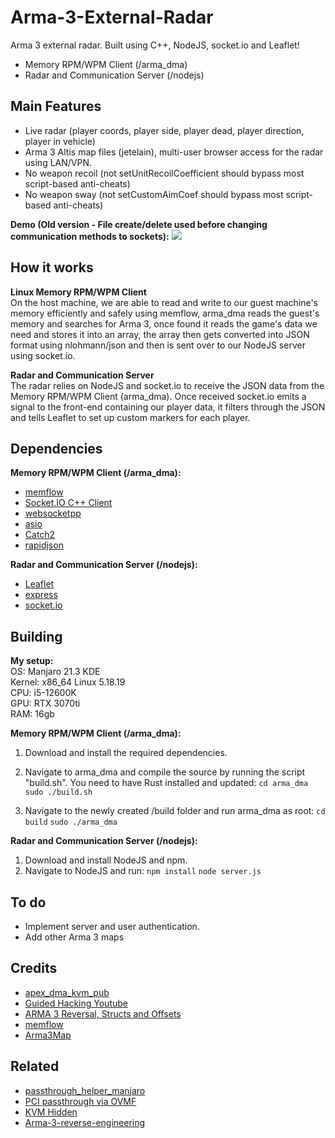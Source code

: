 # Arma-3-External-Radar
Arma 3 external radar.  Built using C++, NodeJS, socket.io and Leaflet!

* Memory RPM/WPM Client (/arma_dma)
* Radar and Communication Server (/nodejs)

## Main Features

* Live radar (player coords, player side, player dead, player direction, player in vehicle)
* Arma 3 Altis map files (jetelain), multi-user browser access for the radar using LAN/VPN.
* No weapon recoil (not setUnitRecoilCoefficient should bypass most script-based anti-cheats)
* No weapon sway (not setCustomAimCoef should bypass most script-based anti-cheats)

<b>Demo (Old version - File create/delete used before changing communication methods to sockets):</b>
![](https://github.com/Apex-master/Arma-3-External-Radar/blob/main/exmp.gif)

## How it works
<b>Linux Memory RPM/WPM Client</b><br/>
On the host machine, we are able to read and write to our guest machine's memory efficiently and safely using memflow, arma_dma reads the guest's memory and searches for Arma 3, once found it reads the game's data we need and stores it into an array, the array then gets converted into JSON format using nlohmann/json and then is sent over to our NodeJS server using socket.io.

<b>Radar and Communication Server</b><br/>
The radar relies on NodeJS and socket.io to receive the JSON data from the Memory RPM/WPM Client (arma_dma). Once received socket.io emits a signal to the front-end containing our player data, it filters through the JSON and tells Leaflet to set up custom markers for each player.

## Dependencies
<b>Memory RPM/WPM Client (/arma_dma):</b>
* [memflow](https://github.com/memflow/memflow)
* [Socket.IO C++ Client](https://github.com/socketio/socket.io-client-cpp)
* [websocketpp](https://github.com/memflow/memflow)
* [asio](https://github.com/chriskohlhoff/asio)
* [Catch2](https://github.com/catchorg/Catch2/tree/9c07718b5f779bc1405f98ca6b5b693026f6eac7)
* [rapidjson](https://github.com/Tencent/rapidjson/tree/a36110e11874bcf35af854940e0ce910c19a8b49)

<b>Radar and Communication Server (/nodejs):</b>
* [Leaflet](https://github.com/Leaflet/Leaflet)
* [express](https://www.npmjs.com/package/express)
* [socket.io](https://www.npmjs.com/package/socket.io)

## Building



<b>My setup:</b> </br>
OS: Manjaro 21.3 KDE </br>
Kernel: x86_64 Linux 5.18.19 </br>
CPU: i5-12600K </br>
GPU: RTX 3070ti </br>
RAM: 16gb </br>

<b>Memory RPM/WPM Client (/arma_dma):</b>
1. Download and install the required dependencies.
2. Navigate to arma_dma and compile the source by running the script "build.sh". You need to have Rust installed and updated:
`cd arma_dma`
`sudo ./build.sh`

3. Navigate to the newly created /build folder and run arma_dma as root:
`cd build`
`sudo ./arma_dma`

<b>Radar and Communication Server (/nodejs):</b>
1. Download and install NodeJS and npm.
2. Navigate to NodeJS and run:
`npm install`
`node server.js`

## To do
* Implement server and user authentication.
* Add other Arma 3 maps

## Credits
* [apex_dma_kvm_pub](https://github.com/MisterY52/apex_dma_kvm_pub)
* [Guided Hacking Youtube](https://www.youtube.com/c/GuidedHacking)
* [ARMA 3 Reversal, Structs and Offsets](https://www.unknowncheats.me/forum/arma-3-a/114242-arma-3-reversal-structs-offsets.html)
* [memflow](https://github.com/memflow/memflow)
* [Arma3Map](https://github.com/jetelain/Arma3Map)


## Related
* [passthrough_helper_manjaro](https://github.com/pavolelsig/passthrough_helper_manjaro)
* [PCI passthrough via OVMF](https://wiki.archlinux.org/title/PCI_passthrough_via_OVMF)
* [KVM Hidden](https://gitlab.com/DonnerPartyOf1/kvm-hidden)
* [Arma-3-reverse-engineering](https://github.com/Apex-master/Arma-3-reverse-engineering)
